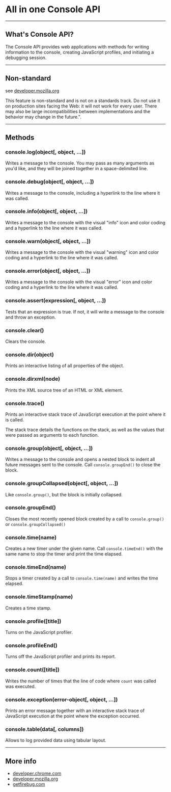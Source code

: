 # All in one Console API

----

## What's Console API?

The Console API provides web applications with methods for writing information to the console, creating JavaScript profiles, and initiating a debugging session.

----

## Non-standard
see [developer.mozilla.org](https://developer.mozilla.org/en-US/docs/Web/API/Console)

>
This feature is non-standard and is not on a standards track. Do not use it on production sites facing the Web: it will not work for every user. There may also be large incompatibilities between implementations and the behavior may change in the future.".

----

## Methods

### console.log(object[, object, ...])
Writes a message to the console. You may pass as many arguments as you'd like, and they will be joined together in a space-delimited line.

### console.debug(object[, object, ...])
Writes a message to the console, including a hyperlink to the line where it was called.

### console.info(object[, object, ...])
Writes a message to the console with the visual "info" icon and color coding and a hyperlink to the line where it was called.

### console.warn(object[, object, ...])
Writes a message to the console with the visual "warning" icon and color coding and a hyperlink to the line where it was called.

### console.error(object[, object, ...])
Writes a message to the console with the visual "error" icon and color coding and a hyperlink to the line where it was called.

### console.assert(expression[, object, ...])
Tests that an expression is true.  If not, it will write a message to the console and throw an exception.

### console.clear()
Clears the console.

### console.dir(object)
Prints an interactive listing of all properties of the object.

### console.dirxml(node)
Prints the XML source tree of an HTML or XML element.

### console.trace()
Prints an interactive stack trace of JavaScript execution at the point where it is called.

The stack trace details the functions on the stack, as well as the values that were passed as arguments to each function.

### console.group(object[, object, ...])
Writes a message to the console and opens a nested block to indent all future messages sent to the console. Call <code>console.groupEnd()</code> to close the block.

### console.groupCollapsed(object[, object, ...])
Like <code>console.group()</code>, but the block is initially collapsed.

### console.groupEnd()
Closes the most recently opened block created by a call to <code>console.group()</code> or <code>console.groupCollapsed()</code>

### console.time(name)
Creates a new timer under the given name. Call <code>console.timeEnd()</code> with the same name to stop the timer and print the time elapsed.

### console.timeEnd(name)
Stops a timer created by a call to <code>console.time(name)</code> and writes the time elapsed.

### console.timeStamp(name)
Creates a time stamp.

### console.profile([title])
Turns on the JavaScript profiler.

### console.profileEnd()
Turns off the JavaScript profiler and prints its report.

### console.count([title])
Writes the number of times that the line of code where <code>count</code> was called was executed.

### console.exception(error-object[, object, ...])
Prints an error message together with an interactive stack trace of JavaScript execution at the point where the exception occurred.

### console.table(data[, columns])
Allows to log provided data using tabular layout.

----

## More info
* [developer.chrome.com](https://developer.chrome.com/devtools/docs/console-api)
* [developer.mozilla.org](https://developer.mozilla.org/en-US/docs/Web/API/Console)
* [getfirebug.com](https://getfirebug.com/wiki/index.php/Console_API)
